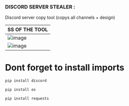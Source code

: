 ### DISCORD SERVER STEALER :
Discord server copy tool (copys all channels + design)


| SS OF THE TOOL| 
| ------------- | 
| ![image](https://cdn.discordapp.com/attachments/846196496864510003/846519295822266398/unknown.png) |
| ![image](https://cdn.discordapp.com/attachments/846196496864510003/846519343054716968/unknown.png) |

# Dont forget to install imports
```md
pip install discord
```
```md
pip install os
```
```md
pip install requests
```

